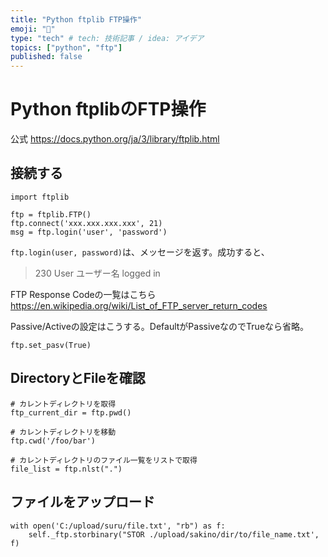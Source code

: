```yaml
---
title: "Python ftplib FTP操作"
emoji: "👻"
type: "tech" # tech: 技術記事 / idea: アイデア
topics: ["python", "ftp"]
published: false
---
```

# Python ftplibのFTP操作
公式
https://docs.python.org/ja/3/library/ftplib.html

## 接続する
~~~
import ftplib

ftp = ftplib.FTP()
ftp.connect('xxx.xxx.xxx.xxx', 21)
msg = ftp.login('user', 'password')
~~~
`ftp.login(user, password)`は、メッセージを返す。成功すると、
>230 User ユーザー名 logged in

FTP Response Codeの一覧はこちら
https://en.wikipedia.org/wiki/List_of_FTP_server_return_codes

Passive/Activeの設定はこうする。DefaultがPassiveなのでTrueなら省略。
~~~
ftp.set_pasv(True)
~~~

## DirectoryとFileを確認
~~~
# カレントディレクトリを取得
ftp_current_dir = ftp.pwd()

# カレントディレクトリを移動
ftp.cwd('/foo/bar')

# カレントディレクトリのファイル一覧をリストで取得
file_list = ftp.nlst(".") 
~~~

## ファイルをアップロード
~~~
with open('C:/upload/suru/file.txt', "rb") as f:
    self._ftp.storbinary("STOR ./upload/sakino/dir/to/file_name.txt', f)
~~~